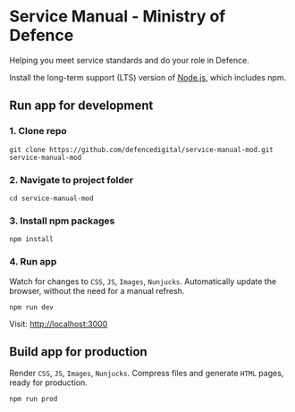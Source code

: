 # Service Manual - Ministry of Defence

Helping you meet service standards and do your role in Defence.

Install the long-term support (LTS) version of <a href="https://nodejs.org/en/">Node.js</a>, which includes npm.

## Run app for development

### 1. Clone repo

```
git clone https://github.com/defencedigital/service-manual-mod.git service-manual-mod
```

### 2. Navigate to project folder

```
cd service-manual-mod
```

### 3. Install npm packages

```
npm install
```

### 4. Run app
Watch for changes to `CSS`, `JS`, `Images`, `Nunjucks`. Automatically update the browser, without the need for a manual refresh.

```
npm run dev
```

Visit: <a href="http://localhost:3000">http://localhost:3000</a>

## Build app for production

Render `CSS`, `JS`, `Images`, `Nunjucks`. Compress files and generate `HTML` pages, ready for production.

```
npm run prod
```